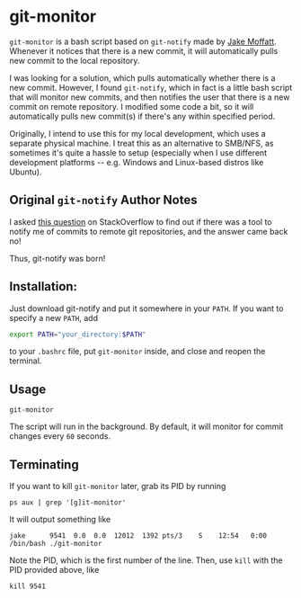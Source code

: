 # git-monitor

`git-monitor` is a bash script based on `git-notify` made by [Jake Moffatt][1]. Whenever it notices that there is a new commit, it will automatically pulls new commit to the local repository.

I was looking for a solution, which pulls automatically whether there is a new commit. However, I found `git-notify`, which in fact is a little bash script that will monitor new commits, and then notifies the user that there is a new commit on remote repository. I modified some code a bit, so it will automatically pulls new commit(s) if there's any within specified period.

Originally, I intend to use this for my local development, which uses a separate physical machine. I treat this as an alternative to SMB/NFS, as sometimes it's quite a hassle to setup (especially when I use different development platforms -- e.g. Windows and Linux-based distros like Ubuntu).

## Original `git-notify` Author Notes

I asked [this question](http://stackoverflow.com/questions/5082001/is-there-a-tool-to-watch-a-remote-git-repository-on-ubuntu-and-do-popup-notificat) on StackOverflow to find out if there was a tool to notify me of commits to remote git repositories, and the answer came back no!

Thus, git-notify was born!

## Installation:

Just download git-notify and put it somewhere in your `PATH`. If you want to specify a new `PATH`, add

```sh
export PATH="your_directory:$PATH"
```

to your `.bashrc` file, put `git-monitor` inside, and close and reopen the terminal.

## Usage

```
git-monitor
```

The script will run in the background. By default, it will monitor for commit changes every `60` seconds.

## Terminating

If you want to kill `git-monitor` later, grab its PID by running

```
ps aux | grep '[g]it-monitor'
```

It will output something like

```
jake      9541  0.0  0.0  12012  1392 pts/3    S    12:54   0:00 /bin/bash ./git-monitor
```

Note the PID, which is the first number of the line. Then, use `kill` with the PID provided above, like

```
kill 9541
```

[1]: https://github.com/jakeonrails/git-notify
